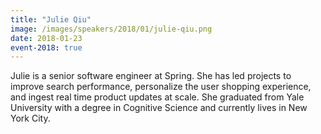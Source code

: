 ```yaml
---
title: "Julie Qiu"
image: /images/speakers/2018/01/julie-qiu.png
date: 2018-01-23
event-2018: true
---
```


Julie is a senior software engineer at Spring. She has led projects to improve search performance, personalize the user shopping experience, and ingest real time product updates at scale. She graduated from Yale University with a degree in Cognitive Science and currently lives in New York City.